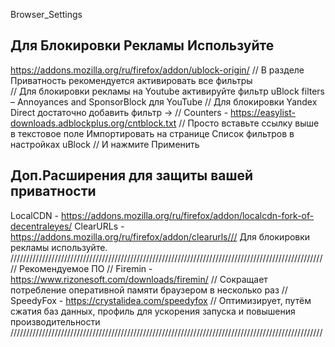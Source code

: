 Browser_Settings

## Для Блокировки Рекламы Используйте 
https://addons.mozilla.org/ru/firefox/addon/ublock-origin/
// В разделе Приватность рекомендуется активировать все фильтры   
// Для блокировки рекламы на Youtube активируйте фильтр uBlock filters – Annoyances and SponsorBlock для YouTube
// Для блокировки Yandex Direct достаточно добавить фильтр ->
// Counters - https://easylist-downloads.adblockplus.org/cntblock.txt 
// Просто вставьте ссылку выше в текстовое поле Импортировать на странице Список фильтров в настройках uBlock 
// И нажмите Применить
## Доп.Расширения для защиты вашей приватности
LocalCDN - https://addons.mozilla.org/ru/firefox/addon/localcdn-fork-of-decentraleyes/
ClearURLs - https://addons.mozilla.org/ru/firefox/addon/clearurls/// Для блокировки рекламы используйте.
///////////////////////////////////////////////////////////////////////////////////////////////////
// Рекомендуемое ПО
// Firemin - https://www.rizonesoft.com/downloads/firemin/ 
// Сокращает потребление оперативной памяти браузером в несколько раз
// SpeedyFox - https://crystalidea.com/speedyfox
// Оптимизирует, путём сжатия баз данных, профиль для ускорения запуска и повышения производительности
///////////////////////////////////////////////////////////////////////////////////////////////////
          
